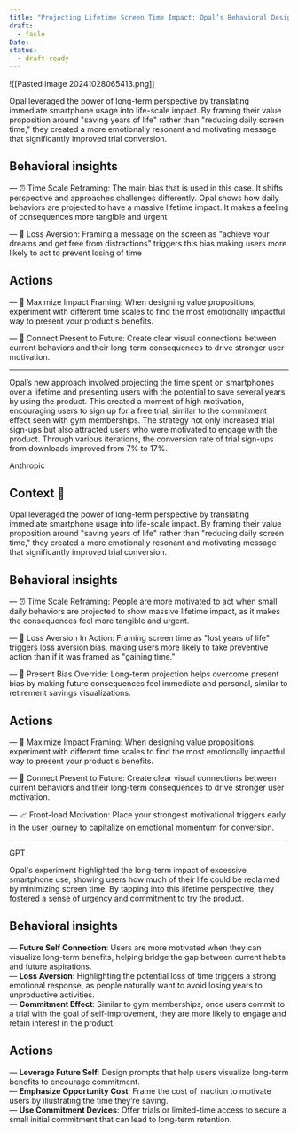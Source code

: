 ```yaml
---
title: "Projecting Lifetime Screen Time Impact: Opal’s Behavioral Design Boosted Trial Sign-Ups by 10%"
draft:
  - fasle
Date: 
status:
  - draft-ready
---
```

![[Pasted image 20241028065413.png]]

Opal leveraged the power of long-term perspective by translating immediate smartphone usage into life-scale impact. By framing their value proposition around "saving years of life" rather than "reducing daily screen time," they created a more emotionally resonant and motivating message that significantly improved trial conversion.
## Behavioral insights

— ⏰ Time Scale Reframing: The main bias that is used in this case. It shifts perspective and approaches challenges differently. Opal shows how daily behaviors are projected to have a massive lifetime impact. It makes a feeling of consequences more tangible and urgent

— 🧠 Loss Aversion: Framing a message on the screen as "achieve your dreams and get free from distractions" triggers this bias making users more likely to act to prevent losing of time

## Actions
— 🎯 Maximize Impact Framing: When designing value propositions, experiment with different time scales to find the most emotionally impactful way to present your product's benefits.

— 🔄 Connect Present to Future: Create clear visual connections between current behaviors and their long-term consequences to drive stronger user motivation.




---

Opal’s new approach involved projecting the time spent on smartphones over a lifetime and presenting users with the potential to save several years by using the product. This created a moment of high motivation, encouraging users to sign up for a free trial, similar to the commitment effect seen with gym memberships. The strategy not only increased trial sign-ups but also attracted users who were motivated to engage with the product. Through various iterations, the conversion rate of trial sign-ups from downloads improved from 7% to 17%.

Anthropic
## Context 🎯
Opal leveraged the power of long-term perspective by translating immediate smartphone usage into life-scale impact. By framing their value proposition around "saving years of life" rather than "reducing daily screen time," they created a more emotionally resonant and motivating message that significantly improved trial conversion.

## Behavioral insights
— ⏰ Time Scale Reframing: People are more motivated to act when small daily behaviors are projected to show massive lifetime impact, as it makes the consequences feel more tangible and urgent.

— 🧠 Loss Aversion In Action: Framing screen time as "lost years of life" triggers loss aversion bias, making users more likely to take preventive action than if it was framed as "gaining time."

— 💫 Present Bias Override: Long-term projection helps overcome present bias by making future consequences feel immediate and personal, similar to retirement savings visualizations.

## Actions
— 🎯 Maximize Impact Framing: When designing value propositions, experiment with different time scales to find the most emotionally impactful way to present your product's benefits.

— 🔄 Connect Present to Future: Create clear visual connections between current behaviors and their long-term consequences to drive stronger user motivation.

— 📈 Front-load Motivation: Place your strongest motivational triggers early in the user journey to capitalize on emotional momentum for conversion.​​​​​​​​​​​​​​​​


---

GPT

Opal's experiment highlighted the long-term impact of excessive smartphone use, showing users how much of their life could be reclaimed by minimizing screen time. By tapping into this lifetime perspective, they fostered a sense of urgency and commitment to try the product.

## Behavioral insights

— **Future Self Connection**: Users are more motivated when they can visualize long-term benefits, helping bridge the gap between current habits and future aspirations.  
— **Loss Aversion**: Highlighting the potential loss of time triggers a strong emotional response, as people naturally want to avoid losing years to unproductive activities.  
— **Commitment Effect**: Similar to gym memberships, once users commit to a trial with the goal of self-improvement, they are more likely to engage and retain interest in the product.

## Actions

— **Leverage Future Self**: Design prompts that help users visualize long-term benefits to encourage commitment.  
— **Emphasize Opportunity Cost**: Frame the cost of inaction to motivate users by illustrating the time they’re saving.  
— **Use Commitment Devices**: Offer trials or limited-time access to secure a small initial commitment that can lead to long-term retention.

